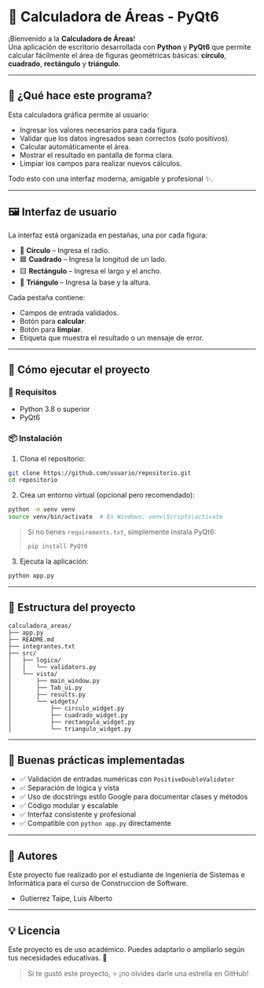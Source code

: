 # 📐 Calculadora de Áreas - PyQt6

¡Bienvenido a la **Calculadora de Áreas**!  
Una aplicación de escritorio desarrollada con **Python** y **PyQt6** que permite calcular fácilmente el área de figuras geométricas básicas: **círculo**, **cuadrado**, **rectángulo** y **triángulo**.

---

## 🧠 ¿Qué hace este programa?

Esta calculadora gráfica permite al usuario:

- Ingresar los valores necesarios para cada figura.
- Validar que los datos ingresados sean correctos (solo positivos).
- Calcular automáticamente el área.
- Mostrar el resultado en pantalla de forma clara.
- Limpiar los campos para realizar nuevos cálculos.

Todo esto con una interfaz moderna, amigable y profesional ✨.

---

## 🖼️ Interfaz de usuario

La interfaz está organizada en pestañas, una por cada figura:

- 🔵 **Círculo** – Ingresa el radio.
- 🟦 **Cuadrado** – Ingresa la longitud de un lado.
- 🟨 **Rectángulo** – Ingresa el largo y el ancho.
- 🔺 **Triángulo** – Ingresa la base y la altura.

Cada pestaña contiene:
- Campos de entrada validados.
- Botón para **calcular**.
- Botón para **limpiar**.
- Etiqueta que muestra el resultado o un mensaje de error.

---

## 🚀 Cómo ejecutar el proyecto

### 🔧 Requisitos

- Python 3.8 o superior
- PyQt6

### 📦 Instalación

1. Clona el repositorio:

```bash
git clone https://github.com/usuario/repositorio.git
cd repositorio
````

2. Crea un entorno virtual (opcional pero recomendado):

```bash
python -m venv venv
source venv/bin/activate  # En Windows: venv\Scripts\activate
```


> Si no tienes `requirements.txt`, simplemente instala PyQt6:
>
> ```bash
> pip install PyQt6
> ```

3. Ejecuta la aplicación:

```bash
python app.py
```

---

## 📁 Estructura del proyecto

```
calculadora_areas/
├── app.py
├── README.md
├── integrantes.txt
├── src/
│   ├── logica/
│   │   └── validators.py
│   └── vista/
│       ├── main_window.py
│       ├── Tab_ui.py
│       ├── results.py
│       └── widgets/
│           ├── circulo_widget.py
│           ├── cuadrado_widget.py
│           ├── rectangulo_widget.py
│           └── triangulo_widget.py
```

---

## 🧪 Buenas prácticas implementadas

* ✅ Validación de entradas numéricas con `PositiveDoubleValidator`
* ✅ Separación de lógica y vista
* ✅ Uso de docstrings estilo Google para documentar clases y métodos
* ✅ Código modular y escalable
* ✅ Interfaz consistente y profesional
* ✅ Compatible con `python app.py` directamente

---

## 👥 Autores

Este proyecto fue realizado por el estudiante de Ingeniería de Sistemas e Informática para el curso de Construccion de Software.

- Gutierrez Taipe, Luis Alberto

---

## 💡 Licencia

Este proyecto es de uso académico. Puedes adaptarlo o ampliarlo según tus necesidades educativas. 🚀

> Si te gustó este proyecto, ⭐ ¡no olvides darle una estrella en GitHub!

